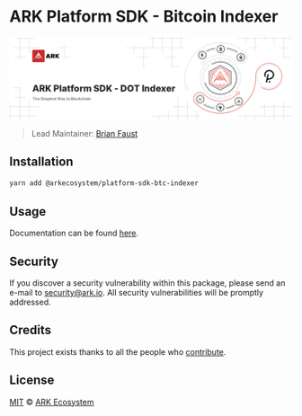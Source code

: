# ARK Platform SDK - Bitcoin Indexer

<p align="center">
    <img src="https://raw.githubusercontent.com/ArkEcosystem/platform-sdk/master/packages/platform-sdk-btc-indexer/banner.png" />
</p>

> Lead Maintainer: [Brian Faust](https://github.com/faustbrian)

## Installation

```bash
yarn add @arkecosystem/platform-sdk-btc-indexer
```

## Usage

Documentation can be found [here](https://ark.dev/docs/platform-sdk/coins/ada).

## Security

If you discover a security vulnerability within this package, please send an e-mail to security@ark.io. All security vulnerabilities will be promptly addressed.

## Credits

This project exists thanks to all the people who [contribute](../../contributors).

## License

[MIT](LICENSE) © [ARK Ecosystem](https://ark.io)
